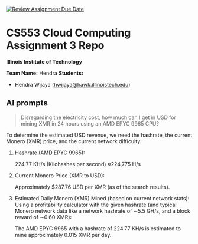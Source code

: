 [![Review Assignment Due Date](https://classroom.github.com/assets/deadline-readme-button-22041afd0340ce965d47ae6ef1cefeee28c7c493a6346c4f15d667ab976d596c.svg)](https://classroom.github.com/a/ne-aZhO2)

# CS553 Cloud Computing Assignment 3 Repo

**Illinois Institute of Technology**

**Team Name:** Hendra
**Students:**
- Hendra Wijaya (hwijaya@hawk.illinoistech.edu)

## AI prompts

> Disregarding the electricity cost, how much can I get in USD for mining XMR in
  24 hours using an AMD EPYC 9965 CPU?

To determine the estimated USD revenue, we need the hashrate, the current Monero
(XMR) price, and the current network difficulty.

1.  Hashrate (AMD EPYC 9965):

    224.77 KH/s (Kilohashes per second) ≈224,775 H/s
1.  Current Monero Price (XMR to USD):

    Approximately $287.76 USD per XMR (as of the search results).
1.  Estimated Daily Monero (XMR) Mined (based on current network stats):
    Using a profitability calculator with the given hashrate (and typical Monero
    network data like a network hashrate of ∼5.5 GH/s, and a block reward of
    ∼0.60 XMR):

    The AMD EPYC 9965 with a hashrate of 224.77 KH/s is estimated to mine
    approximately 0.015 XMR per day.
